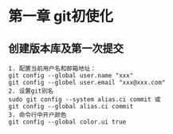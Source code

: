 # 第一章 git初使化
## 创建版本库及第一次提交
    1. 配置当前用户名和邮箱地址：
    git config --global user.name "xxx"
    git config --globel user.email "xxx@xxx.com"
    2. 设置git别名
    sudo git config --system alias.ci commit 或 
    git config --global alias.ci commit
    3. 命令行中开户颜色
    git config --global color.ui true
    
    
